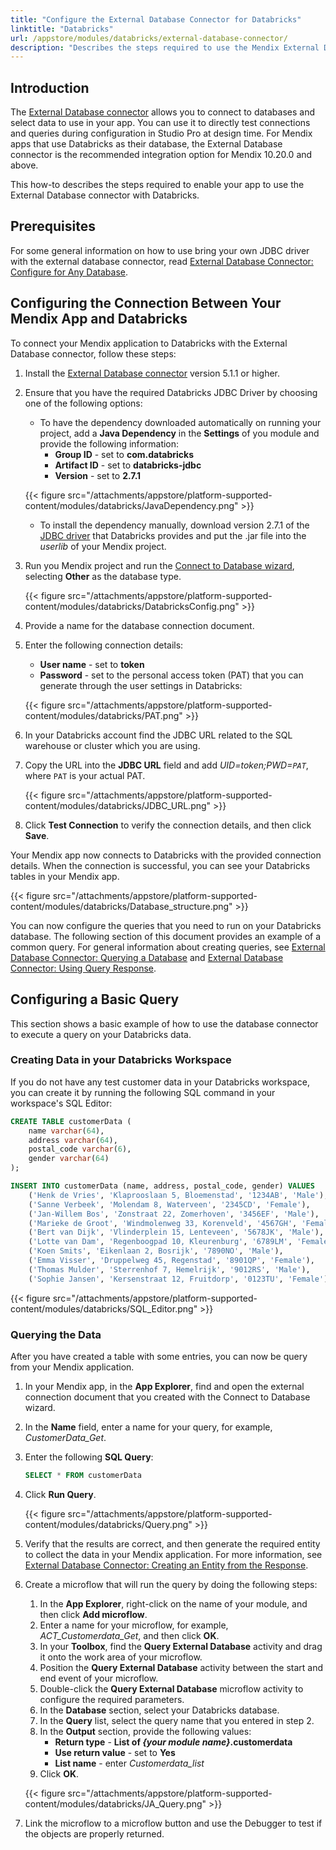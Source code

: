 ```yaml
---
title: "Configure the External Database Connector for Databricks"
linktitle: "Databricks"
url: /appstore/modules/databricks/external-database-connector/
description: "Describes the steps required to use the Mendix External Database connector with Databricks."
---
```


## Introduction

The [External Database connector](/appstore/modules/external-database-connector/) allows you to connect to databases and select data to use in your app. You can use it to directly test connections and queries during configuration in Studio Pro at design time. For Mendix apps that use Databricks as their database, the External Database connector is the recommended integration option for Mendix 10.20.0 and above.

This how-to describes the steps required to enable your app to use the External Database connector with Databricks.

## Prerequisites

For some general information on how to use bring your own JDBC driver with the external database connector, read [External Database Connector: Configure for Any Database](https://docs.mendix.com/appstore/modules/external-database-connector/#byod).

## Configuring the Connection Between Your Mendix App and Databricks

To connect your Mendix application to Databricks with the External Database connector, follow these steps:

1. Install the [External Database connector](https://marketplace.mendix.com/link/component/219862) version 5.1.1 or higher. 
2. Ensure that you have the required Databricks JDBC Driver by choosing one of the following options:

    * To have the dependency downloaded automatically on running your project, add a **Java Dependency** in the **Settings** of you module and provide the following information:    
        * **Group ID** - set to **com.databricks**
        * **Artifact ID** - set to **databricks-jdbc**
        * **Version** - set to **2.7.1**
   
   {{< figure src="/attachments/appstore/platform-supported-content/modules/databricks/JavaDependency.png" >}}
   
   * To install the dependency manually, download version 2.7.1 of the [JDBC driver](https://www.databricks.com/spark/jdbc-drivers-archive) that Databricks provides and put the .jar file into the *userlib* of your Mendix project.

3. Run you Mendix project and run the [Connect to Database wizard](/appstore/modules/external-database-connector/#configuration), selecting **Other** as the database type.

   {{< figure src="/attachments/appstore/platform-supported-content/modules/databricks/DatabricksConfig.png" >}}

4. Provide a name for the database connection document.
5. Enter the following connection details:

    * **User name** - set to **token**
    * **Password** - set to the personal access token (PAT) that you can generate through the user settings in Databricks:

   {{< figure src="/attachments/appstore/platform-supported-content/modules/databricks/PAT.png" >}}
   
7. In your Databricks account find the JDBC URL related to the SQL warehouse or cluster which you are using.
8. Copy the URL into the **JDBC URL** field and add *UID=token;PWD=`PAT`*, where `PAT` is your actual PAT.

   {{< figure src="/attachments/appstore/platform-supported-content/modules/databricks/JDBC_URL.png" >}}
  
9. Click **Test Connection** to verify the connection details, and then click **Save**.

Your Mendix app now connects to Databricks with the provided connection details. When the connection is successful, you can see your Databricks tables in your Mendix app.

{{< figure src="/attachments/appstore/platform-supported-content/modules/databricks/Database_structure.png" >}}

You can now configure the queries that you need to run on your Databricks database. The following section of this document provides an example of a common query. For general information about creating queries, see [External Database Connector: Querying a Database](/appstore/modules/external-database-connector/#query-database) and [External Database Connector: Using Query Response](/appstore/modules/external-database-connector/#use-query-response).

## Configuring a Basic Query

This section shows a basic example of how to use the database connector to execute a query on your Databricks data. 

### Creating Data in your Databricks Workspace

If you do not have any test customer data in your Databricks workspace, you can create it by running the following SQL command in your workspace's SQL Editor:

```sql
CREATE TABLE customerData (
    name varchar(64),
    address varchar(64),
    postal_code varchar(6),
    gender varchar(64)
); 

INSERT INTO customerData (name, address, postal_code, gender) VALUES 
    ('Henk de Vries', 'Klaprooslaan 5, Bloemenstad', '1234AB', 'Male'),
    ('Sanne Verbeek', 'Molendam 8, Waterveen', '2345CD', 'Female'),
    ('Jan-Willem Bos', 'Zonstraat 22, Zomerhoven', '3456EF', 'Male'),
    ('Marieke de Groot', 'Windmolenweg 33, Korenveld', '4567GH', 'Female'),
    ('Bert van Dijk', 'Vlinderplein 15, Lenteveen', '5678JK', 'Male'),
    ('Lotte van Dam', 'Regenboogpad 10, Kleurenburg', '6789LM', 'Female'),
    ('Koen Smits', 'Eikenlaan 2, Bosrijk', '7890NO', 'Male'),
    ('Emma Visser', 'Druppelweg 45, Regenstad', '8901QP', 'Female'),
    ('Thomas Mulder', 'Sterrenhof 7, Hemelrijk', '9012RS', 'Male'),
    ('Sophie Jansen', 'Kersenstraat 12, Fruitdorp', '0123TU', 'Female');
```

{{< figure src="/attachments/appstore/platform-supported-content/modules/databricks/SQL_Editor.png" >}}

### Querying the Data

After you have created a table with some entries, you can now be query from your Mendix application.

1. In your Mendix app, in the **App Explorer**, find and open the external connection document that you created with the Connect to Database wizard.
2. In the **Name** field, enter a name for your query, for example, *CustomerData_Get*.
3. Enter the following **SQL Query**:

    ```sql
    SELECT * FROM customerData
    ```

4. Click **Run Query**.

    {{< figure src="/attachments/appstore/platform-supported-content/modules/databricks/Query.png" >}}

5. Verify that the results are correct, and then generate the required entity to collect the data in your Mendix application. For more information, see [External Database Connector: Creating an Entity from the Response](/appstore/modules/external-database-connector/#create-entity).
6. Create a microflow that will run the query by doing the following steps:
    1. In the **App Explorer**, right-click on the name of your module, and then click **Add microflow**.
    2. Enter a name for your microflow, for example, *ACT_Customerdata_Get*, and then click **OK**.
    3. In your **Toolbox**, find the **Query External Database** activity and drag it onto the work area of your microflow.
    4. Position the **Query External Database** activity between the start and end event of your microflow.
    5. Double-click the **Query External Database** microflow activity to configure the required parameters.
    6. In the **Database** section, select your Databricks database.
    7. In the **Query** list, select the query name that you entered in step 2.
    10. In the **Output** section, provide the following values:
        * **Return type** - **List of *{your module name}*.customerdata**
        * **Use return value** - set to **Yes**
        * **List name** - enter *Customerdata_list*
    11. Click **OK**.

    {{< figure src="/attachments/appstore/platform-supported-content/modules/databricks/JA_Query.png" >}}

7. Link the microflow to a microflow button and use the Debugger to test if the objects are properly returned.
